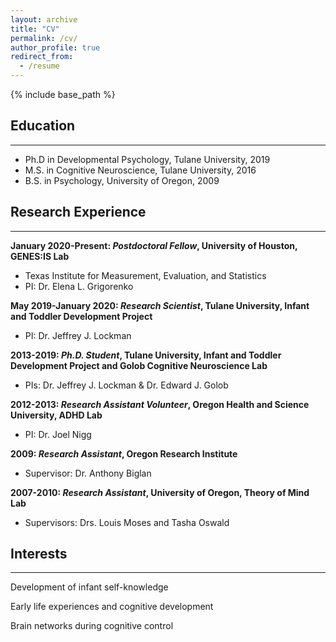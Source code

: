 ```yaml
---
layout: archive
title: "CV"
permalink: /cv/
author_profile: true
redirect_from:
  - /resume
---
```


{% include base_path %}

Education
-----
***
* Ph.D in Developmental Psychology, Tulane University, 2019
* M.S. in Cognitive Neuroscience, Tulane University, 2016
* B.S. in Psychology, University of Oregon, 2009

Research Experience
-----
***
**January 2020-Present: *Postdoctoral Fellow*, University of Houston, GENES:IS Lab**
 * Texas Institute for Measurement, Evaluation, and Statistics
 * PI: Dr. Elena L. Grigorenko

**May 2019-January 2020: *Research Scientist*, Tulane University, Infant and Toddler Development Project**
 * PI: Dr. Jeffrey J. Lockman 
  
**2013-2019: *Ph.D. Student*, Tulane University, Infant and Toddler Development Project and Golob Cognitive Neuroscience Lab**
  * PIs: Dr. Jeffrey J. Lockman & Dr. Edward J. Golob

**2012-2013: *Research Assistant Volunteer*, Oregon Health and Science University, ADHD Lab**
  * PI: Dr. Joel Nigg

**2009: *Research Assistant*, Oregon Research Institute**
  * Supervisor: Dr. Anthony Biglan

**2007-2010: *Research Assistant*, University of Oregon, Theory of Mind Lab**
  * Supervisors: Drs. Louis Moses and Tasha Oswald
  
Interests
-----
***
Development of infant self-knowledge

Early life experiences and cognitive development

Brain networks during cognitive control




